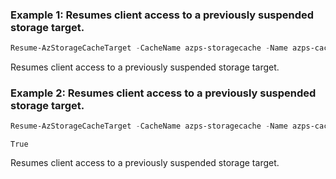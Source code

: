 ### Example 1: Resumes client access to a previously suspended storage target.
```powershell
Resume-AzStorageCacheTarget -CacheName azps-storagecache -Name azps-cachetarget -ResourceGroupName azps_test_gp_storagecache
```

Resumes client access to a previously suspended storage target.

### Example 2: Resumes client access to a previously suspended storage target.
```powershell
Resume-AzStorageCacheTarget -CacheName azps-storagecache -Name azps-cachetarget -ResourceGroupName azps_test_gp_storagecache -PassThru
```

```output
True
```

Resumes client access to a previously suspended storage target.